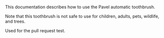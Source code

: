 
This documentation describes how to use the Pavel automatic
toothbrush.

Note that this toothbrush is not safe to use for children,
adults, pets, wildlife, and trees.

Used for the pull request test.
